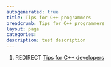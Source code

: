 ```yaml
---
autogenerated: true
title: Tips for C++ programmers
breadcrumb: Tips for C++ programmers
layout: page
categories: 
description: test description
---
```


1.  REDIRECT [Tips for C++ developers](Tips_for_C++_developers)
